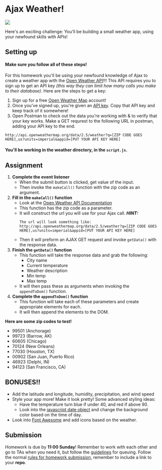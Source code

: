 # Ajax Weather!

![](https://media.giphy.com/media/za5xikuRr0OzK/giphy.gif)

Here's an exciting challenge: You'll be building a small weather app, using your newfound skills with APIs!

## Setting up

#### Make sure you follow all of these steps!

For this homework you'll be using your newfound knowledge of Ajax to create a weather app with the [Open Weather API](https://openweathermap.org/api)!!! This API requires you to sign up to get an API key _(this way they can limit how many calls you make to their database)_. Here are the steps to get a key:

1. Sign up for a free [Open Weather Map](https://home.openweathermap.org/users/sign_up) account!
2. Once you've signed up, you're given an [API key](https://home.openweathermap.org/api_keys). Copy that API key and keep track of it somewhere!
3. Open Postman to check out the data you're working with & to verify that your key works. Make a GET requrest to the following URL in postman, adding your API key to the end.

```
http://api.openweathermap.org/data/2.5/weather?q=[ZIP CODE GOES HERE],us?units=imperial&appid=[PUT YOUR API KEY HERE]
```


#### You'll be working in the weather directory, in the `script.js`.

## Assignment

1. **Complete the event listener**
    - When the submit button is clicked, get value of the input.
    - Then invoke the `makeCall()` function with the zip code as an argument.
2. **Fill in the `makeCall()` function**
    - Look at the [Open Weather API Documentation](https://openweathermap.org/current#zip)
    - This function has the zip code as a parameter.
    - It will construct the url you will use for your Ajax call.
      ***HINT:***
      ```
      The url will look something like: http://api.openweathermap.org/data/2.5/weather?q=[ZIP CODE GOES HERE],us?units=imperial&appid=[PUT YOUR API KEY HERE]
      ```
    - Then it will preform an AJAX GET request and invoke `getData()` with the response data.
3. **Finish the `getData()` function**
    - This function will take the response data and grab the following:
        - City name
        - Current temperature
        - Weather description
        - Min temp
        - Max temp
    - It will then pass these as arguments when invoking the `appendToDom()` function.
4. **Complete the `appendToDom()` function**
    - This function will take each of these parameters and create appropriate elements for each.
    - It will then append the elements to the DOM.

**Here are some zip codes to test!**
- 99501 (Anchorage)
- 99723 (Barrow, AK)
- 60605 (Chicago)
- 70124 (New Orleans)
- 77030 (Houston, TX)
- 00902 (San Juan, Puerto Rico)
- 46923 (Delphi, IN)
- 94123 (San Francisco, CA)

## BONUSES!!
- Add the latitude and longitude, humidity, precipitation, and wind speed
- Style your app more! Make it look pretty! Some advanced styling ideas:
    - Have the temperature turn blue if under 40, and red if above 90.
    - Look into the [javascript date object](https://developer.mozilla.org/en-US/docs/Web/JavaScript/Reference/Global_Objects/Date) and change the background color based on the time of day.
- Look into [Font Awesome](http://fontawesome.io/) and add icons based on the weather.

## Submission

Homework is due by **11:00 Sunday**! Remember to work with each other and go to TAs when you need it, but follow the [guidelines](https://git.generalassemb.ly/wdi-nyc-5-22/course-information/blob/master/how-to-queue-with-TAs.md) for queuing. Follow the normal [rules for homework submission](https://git.generalassemb.ly/wdi-nyc-5-22/course-information/blob/master/homework-policy.md), remember to include a link to your **repo**.

